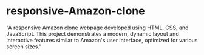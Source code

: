 # responsive-Amazon-clone
“A responsive Amazon clone webpage developed using HTML, CSS, and JavaScript. This project demonstrates a modern, dynamic layout and interactive features similar to Amazon's user interface, optimized for various screen sizes.”

